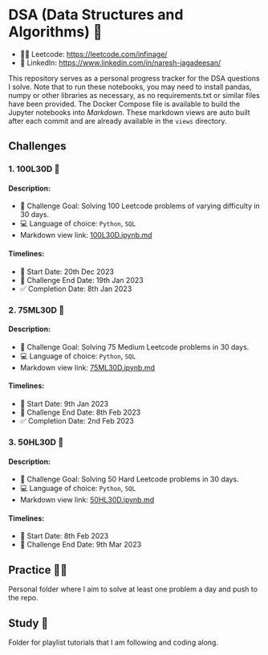 # DSA (Data Structures and Algorithms) 🧠
- 🧑‍💻 Leetcode: https://leetcode.com/infinage/
- 👥 LinkedIn: https://www.linkedin.com/in/naresh-jagadeesan/

This repository serves as a personal progress tracker for the DSA questions I solve. Note that to run these notebooks, you may need to install pandas, numpy or other libraries as necessary, as no requirements.txt or similar files have been provided. The Docker Compose file is available to build the Jupyter notebooks into _Markdown_. These markdown views are auto built after each commit and are already available in the `views` directory.

## Challenges
### 1. 100L30D 🚀

#### Description:
- 🎯 Challenge Goal: Solving 100 Leetcode problems of varying difficulty in 30 days.
- 💻 Language of choice: `Python`, `SQL`
- Markdown view link: [100L30D.ipynb.md](https://github.com/Infinage/DSA/blob/main/views/challenges/leetcode/100L30D.ipynb.md)

#### Timelines:
- 📅 Start Date: 20th Dec 2023
- 🏁 Challenge End Date: 19th Jan 2023
- ✅ Completion Date: 8th Jan 2023

### 2. 75ML30D 🌟

#### Description:
- 🎯 Challenge Goal: Solving 75 Medium Leetcode problems in 30 days.
- 💻 Language of choice: `Python`, `SQL`
- Markdown view link: [75ML30D.ipynb.md](https://github.com/Infinage/leetcode/blob/main/views/challenges/leetcode/75ML30D.ipynb.md)

#### Timelines:
- 📅 Start Date: 9th Jan 2023
- 🏁 Challenge End Date: 8th Feb 2023
- ✅ Completion Date: 2nd Feb 2023

### 3. 50HL30D 🌈

#### Description:
- 🎯 Challenge Goal: Solving 50 Hard Leetcode problems in 30 days.
- 💻 Language of choice: `Python`, `SQL`
- Markdown view link: [50HL30D.ipynb.md](https://github.com/Infinage/leetcode/blob/main/views/challenges/leetcode/50HL30D.ipynb.md)

#### Timelines:
- 📅 Start Date: 8th Feb 2023
- 🏁 Challenge End Date: 9th Mar 2023

## Practice 🏋️‍♂️
Personal folder where I aim to solve at least one problem a day and push to the repo.

## Study 📖
Folder for playlist tutorials that I am following and coding along.
